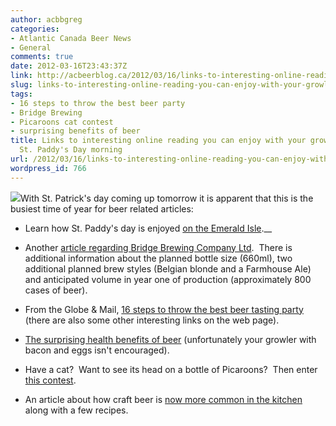 ```yaml
---
author: acbbgreg
categories:
- Atlantic Canada Beer News
- General
comments: true
date: 2012-03-16T23:43:37Z
link: http://acbeerblog.ca/2012/03/16/links-to-interesting-online-reading-you-can-enjoy-with-your-growler-and-breakfast-st-paddys-day-morning/
slug: links-to-interesting-online-reading-you-can-enjoy-with-your-growler-and-breakfast-st-paddys-day-morning
tags:
- 16 steps to throw the best beer party
- Bridge Brewing
- Picaroons cat contest
- surprising benefits of beer
title: Links to interesting online reading you can enjoy with your growler and breakfast
  St. Paddy's Day morning
url: /2012/03/16/links-to-interesting-online-reading-you-can-enjoy-with-your-growler-and-breakfast-st-paddys-day-morning/
wordpress_id: 766
---
```


[![](http://acbeerblog.ca/wp-content/uploads/2012/03/shamrock.jpg)](http://acbeerblog.ca/wp-content/uploads/2012/03/shamrock.jpg)With St. Patrick's day coming up tomorrow it is apparent that this is the busiest time of year for beer related articles:



	
  * Learn how St. Paddy's day is enjoyed [on the Emerald Isle](http://www.theglobeandmail.com/life/travel/destinations/travel-europe/europe-other-destinations/st-patricks-day-in-ireland-without-a-green-beer-in-sight/article2369406/).__

	
  * Another [article regarding Bridge Brewing Company Ltd](http://thechronicleherald.ca/business/74044-new-microbrewery-coming-north-end-halifax).  There is additional information about the planned bottle size (660ml), two additional planned brew styles (Belgian blonde and a Farmhouse Ale) and anticipated volume in year one of production (approximately 800 cases of beer).

	
  * From the Globe & Mail, [16 steps to throw the best beer tasting party](http://www.theglobeandmail.com/life/food-and-wine/trends/trends-features/16-steps-to-help-you-throw-the-best-beer-tasting-party/article2369159/) (there are also some other interesting links on the web page).

	
  * [The surprising health benefits of beer](http://www.foxnews.com/health/2012/03/15/surprising-health-benefits-beer/) (unfortunately your growler with bacon and eggs isn't encouraged).

	
  * Have a cat?  Want to see its head on a bottle of Picaroons?  Then enter [this contest](http://www.picaroonspub.com/profiles/blogs/cat-contest).

	
  * An article about how craft beer is [now more common in the kitchen](http://www.northjersey.com/food_dining/142739085_Move_over__wine____craft_beers_are_making_their_way_into_recipes.html?c=y&page=1) along with a few recipes.


